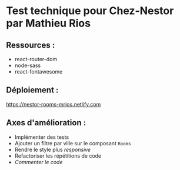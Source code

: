 # Test technique pour Chez-Nestor par Mathieu Rios

## Ressources :

- react-router-dom
- node-sass
- react-fontawesome

## Déploiement :

https://nestor-rooms-mrios.netlify.com

## Axes d'amélioration :

- Implémenter des tests
- Ajouter un filtre par ville sur le composant `Rooms`
- Rendre le style plus _responsive_
- Refactoriser les répétitions de code
- *Commenter le code*


